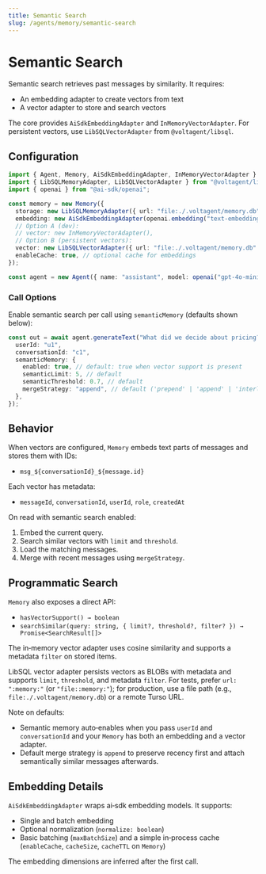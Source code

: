 ```yaml
---
title: Semantic Search
slug: /agents/memory/semantic-search
---
```


# Semantic Search

Semantic search retrieves past messages by similarity. It requires:

- An embedding adapter to create vectors from text
- A vector adapter to store and search vectors

The core provides `AiSdkEmbeddingAdapter` and `InMemoryVectorAdapter`. For persistent vectors, use `LibSQLVectorAdapter` from `@voltagent/libsql`.

## Configuration

```ts
import { Agent, Memory, AiSdkEmbeddingAdapter, InMemoryVectorAdapter } from "@voltagent/core";
import { LibSQLMemoryAdapter, LibSQLVectorAdapter } from "@voltagent/libsql";
import { openai } from "@ai-sdk/openai";

const memory = new Memory({
  storage: new LibSQLMemoryAdapter({ url: "file:./.voltagent/memory.db" }),
  embedding: new AiSdkEmbeddingAdapter(openai.embedding("text-embedding-3-small")),
  // Option A (dev):
  // vector: new InMemoryVectorAdapter(),
  // Option B (persistent vectors):
  vector: new LibSQLVectorAdapter({ url: "file:./.voltagent/memory.db" }),
  enableCache: true, // optional cache for embeddings
});

const agent = new Agent({ name: "assistant", model: openai("gpt-4o-mini"), memory });
```

### Call Options

Enable semantic search per call using `semanticMemory` (defaults shown below):

```ts
const out = await agent.generateText("What did we decide about pricing?", {
  userId: "u1",
  conversationId: "c1",
  semanticMemory: {
    enabled: true, // default: true when vector support is present
    semanticLimit: 5, // default
    semanticThreshold: 0.7, // default
    mergeStrategy: "append", // default ('prepend' | 'append' | 'interleave')
  },
});
```

## Behavior

When vectors are configured, `Memory` embeds text parts of messages and stores them with IDs:

- `msg_${conversationId}_${message.id}`

Each vector has metadata:

- `messageId`, `conversationId`, `userId`, `role`, `createdAt`

On read with semantic search enabled:

1. Embed the current query.
2. Search similar vectors with `limit` and `threshold`.
3. Load the matching messages.
4. Merge with recent messages using `mergeStrategy`.

## Programmatic Search

`Memory` also exposes a direct API:

- `hasVectorSupport() → boolean`
- `searchSimilar(query: string, { limit?, threshold?, filter? }) → Promise<SearchResult[]>`

The in‑memory vector adapter uses cosine similarity and supports a metadata `filter` on stored items.

LibSQL vector adapter persists vectors as BLOBs with metadata and supports `limit`, `threshold`, and metadata `filter`. For tests, prefer `url: ":memory:"` (or `"file::memory:"`); for production, use a file path (e.g., `file:./.voltagent/memory.db`) or a remote Turso URL.

Note on defaults:

- Semantic memory auto‑enables when you pass `userId` and `conversationId` and your `Memory` has both an embedding and a vector adapter.
- Default merge strategy is `append` to preserve recency first and attach semantically similar messages afterwards.

## Embedding Details

`AiSdkEmbeddingAdapter` wraps ai‑sdk embedding models. It supports:

- Single and batch embedding
- Optional normalization (`normalize: boolean`)
- Basic batching (`maxBatchSize`) and a simple in‑process cache (`enableCache`, `cacheSize`, `cacheTTL` on `Memory`)

The embedding dimensions are inferred after the first call.
